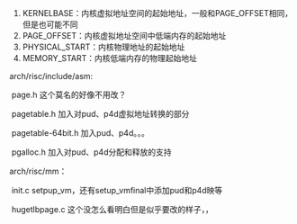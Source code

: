 1. KERNELBASE：内核虚拟地址空间的起始地址，一般和PAGE_OFFSET相同，但是也可能不同
2. PAGE_OFFSET：内核虚拟地址空间中低端内存的起始地址
3. PHYSICAL_START：内核物理地址的起始地址
4. MEMORY_START：内核低端内存的物理起始地址

arch/risc/include/asm:

​	page.h 这个莫名的好像不用改？

​	pagetable.h 加入对pud、p4d虚拟地址转换的部分

​    pagetable-64bit.h  加入pud、p4d。。。

​	pgalloc.h  加入对pud、p4d分配和释放的支持

arch/risc/mm：

​	init.c  setpup_vm，还有setup_vmfinal中添加pud和p4d映等

​	hugetlbpage.c  这个没怎么看明白但是似乎要改的样子，，

